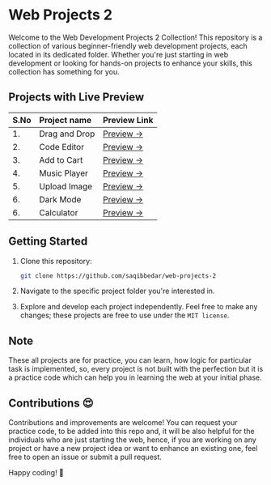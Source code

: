 # Web Projects 2

Welcome to the Web Development Projects 2 Collection! This repository is a collection of various beginner-friendly web development projects, each located in its dedicated folder. Whether you're just starting in web development or looking for hands-on projects to enhance your skills, this collection has something for you.

## Projects with Live Preview

| S.No | Project name | Preview Link |
|:-- | :-- | :-- |
| 1. | Drag and Drop | [Preview →](https://saqibbedar.github.io/web-projects-2/drag-and-drop/index.html) |
| 2. | Code Editor | [Preview →](https://saqibbedar.github.io/web-projects-2/code-editor/index.html) |
| 3. | Add to Cart  | [Preview →](https://saqibbedar.github.io/web-projects-2/Add-to-cart/index.html) |
| 4. | Music Player | [Preview →](https://saqibbedar.github.io/web-projects-2/music-player/index.html) |
| 5. | Upload Image | [Preview →](https://saqibbedar.github.io/web-projects-2/upload-img/index.html) |
| 6. | Dark Mode | [Preview →](https://saqibbedar.github.io/web-projects-2/DarkMode/index.html) |
| 6. | Calculator | [Preview →](https://saqibbedar.github.io/web-projects-2/blob/main/Calculator/index.html) |

## Getting Started

1. Clone this repository:

    ```bash
    git clone https://github.com/saqibbedar/web-projects-2
    ```

2. Navigate to the specific project folder you're interested in.

3. Explore and develop each project independently. Feel free to make any changes; these projects are free to use under the `MIT license`.

## Note

These all projects are for practice, you can learn, how logic for particular task is implemented, so, every project is not built with the perfection but it is a practice code which can help you in learning the web at your initial phase.

## Contributions 😍

Contributions and improvements are welcome! You can request your practice code, to be added into this repo and, it will be also helpful for the individuals who are just starting the web, hence, if you are working on any project or have a new project idea or want to enhance an existing one, feel free to open an issue or submit a pull request.

Happy coding! 🚀
